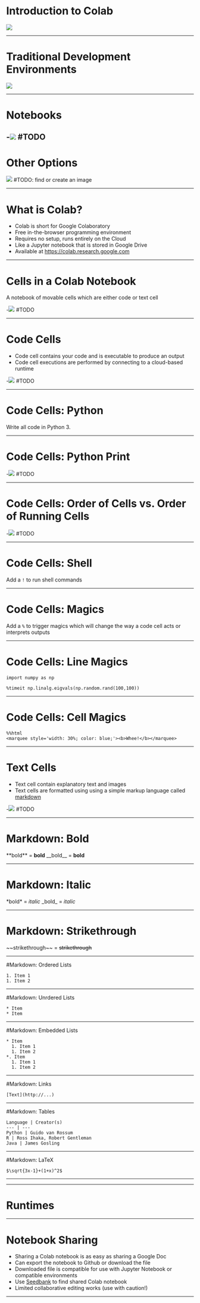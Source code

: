 # Introduction to Colab

![](https://colab.research.google.com/img/colab_favicon_256px.png)

<!--

We have talked about machine learning and data science in the abstract. Now it
is time to actually start applying our skills. To do this, we will need some
sort of development environment. There are a plethora of options in this space.

Source: Google Copyright

-->

---

# Traditional Development Environments

![](res/ide.png)

<!--

Many data scientists choose to use a traditional development environment for
their work. These editors range in complexity from a text editor like Notepad on
Windows through large integrated development environments such PyCharm.

With these environments it is often necessary to install extra software to
support your data science work.

You will likely find that data scientists with a background in traditional
programming are comfortable in these environments since they have likely already
had experience with them.

These development environments are also useful for developing code supported by
unit tests and code that will be packaged and deployed on server systems.

Source: Google Copyright

-->

---

# Notebooks

-![](res/notebook.png) #TODO
-
 <!--
 
Notebooks are another option that you will see regularly, and they are the
primary coding environment for this course.

When someone mentions a data science notebook, they are typically
referring to a Jupyter Notebook.

Jupyter Notebooks combine code, output, and supporting documentation in a single
structured document. The document can be executed, modified, and iterated on.

Though you'll see many Jupyter notebooks that contain Python code, they aren't
limited to Python. Jupyter supports many different 'kernels' which allow users a
wide variety of choice in what languages and libraries they use. In this course, 
we will use Python. 

Source: Google Copyright

-->

# Other Options

![](https://i.imgur.com/OvMZBs9.jpg) #TODO: find or create an image

<!--

The choice of development environments isn't a binary choice between notebooks
and traditional development environments. There is a wide spectrum of tools
available, some that blur the lines between traditional environments and
notebooks.

MATLAB is one of these tools. It can very much be used as a traditional
development environment where you write code and then deploy that code. However,
it also supports a notebook mode which has a much more Jupyter-like feel.

It is important to be aware that not all data scientists develop in the same
type of environment. Personal preference, costs, corporate standards, and more
go into the decision for someone to choose a specific environment.

The environment might even change over the course of a project. A data scientist
might explore and build a small model using a notebook. Later, once the model
is designed, they might then switch over to a more traditional environment to
create a deployable package.

Source Google Copyright

-->

---

# What is Colab?

* Colab is short for Google Colaboratory
* Free in-the-browser programming environment
* Requires no setup, runs entirely on the Cloud
* Like a Jupyter notebook that is stored in Google Drive
* Available at https://colab.research.google.com

<!--

Notebooks run by connecting to virtual machines that have maximum lifetimes that can be as much as 12 hours. Notebooks will also disconnect from VMs when left idle for too long. Maximum VM lifetime and idle timeout behavior may vary over time, or based on your usage. 

Colab focuses on supporting Python and its ecosystem of third-party tools. There is currently not support for other Jupyter kernels like R or Scala.

More documentation on Colab can be found at https://research.google.com/colaboratory/faq.html 

A good introductory notebook can be found here https://colab.sandbox.google.com/notebooks/intro.ipynb#scrollTo=GJBs_flRovLc

-->

---

# Cells in a Colab Notebook 

A notebook of movable cells which are either code or text cell

-![](res/notebook_cells.png) #TODO

<!--

Hovering above or below a current cell will bring up the option to add a new code or text cell. 

You can run code cells and typeset text cells using Shift+Enter.

-->

---

# Code Cells

* Code cell contains your code and is executable to produce an output
* Code cell executions are performed by connecting to a cloud-based runtime

-![](res/code_cells.png) #TODO

<!--

-->

---

# Code Cells: Python
Write all code in Python 3. 

<!--

As of January 1, 2020, the Python team is no longer supporting Python 2, and as of that date, Colab has stopped supporting Python 2 runtimes. 

-->

---

# Code Cells: Python Print

-![](res/python_print.png) #TODO 

<!--

-->

---

# Code Cells: Order of Cells vs. Order of Running Cells

-![](res/order_cells.png) #TODO 

<!--

It doesn't matter what order the cells appear in. What matters is the order in which they are run. The run-order is captured by the numebrs to the left of each cell. 

-->

---

# Code Cells: Shell
Add a `!` to run shell commands

<!---

TODO: Notes?

--->

---

# Code Cells: Magics
Add a `%` to trigger magics which will change the way a code cell acts or interprets outputs

<!---

TODO: Notes?

--->


---

# Code Cells: Line Magics

```
import numpy as np

%timeit np.linalg.eigvals(np.random.rand(100,100))
```

<!---

TODO: Notes?

--->

---

# Code Cells: Cell Magics

```
%%html
<marquee style='width: 30%; color: blue;'><b>Whee!</b></marquee>
```

<!---

TODO: Notes?

--->

---

# Text Cells

* Text cell contain explanatory text and images
* Text cells are formatted using using a simple markup language called [markdown](https://colab.sandbox.google.com/notebooks/markdown_guide.ipynb)

-![](res/text_cells.png) #TODO

<!--

-->

---

# Markdown: Bold

\*\*bold\*\* = **bold**
\_\_bold\_\_ = __bold__

<!--

TODO: Notes?

-->

---

# Markdown: Italic

\*bold\* = *italic*
\_bold\_ = _italic_

<!--

TODO: Notes?

-->

---

# Markdown: Strikethrough

\~\~strikethrough\~\~ = ~~strikethrough~~

<!--

TODO: Notes?

-->

---

#Markdown: Ordered Lists

```
1. Item 1
1. Item 2
```

<!--

TODO: Notes?

-->

---

#Markdown: Unrdered Lists

```
* Item
* Item
```

<!--

TODO: Notes?

-->

---

#Markdown: Embedded Lists

```
* Item
  1. Item 1
  1. Item 2
*. Item
  1. Item 1
  1. Item 2
```

<!--

TODO: Notes?

-->

---

#Markdown: Links

```
[Text](http://...)
```

<!--

TODO: Notes?

-->

---

#Markdown: Tables

```
Language | Creator(s)
--- | ---
Python | Guido van Rossum
R | Ross Ihaka, Robert Gentleman
Java | James Gosling
```

<!--

TODO: Notes?

-->

---

#Markdown: LaTeX

```
$\sqrt{3x-1}+(1+x)^2$
```

<!--

TODO: Notes?

-->

---



---

# Runtimes

<!--

Runtimes used in this lab are virtual machines running on Google Cloud that run notebook code cells
through IPython. You can use different runtimes though, including those that support other
languages like R. The default runtime for Colab has specific modules and features enabled. If you
need other modules you can install them in an active runtime. You can also use your own custom
runtime.

-->

---

# Notebook Sharing

* Sharing a Colab notebook is as easy as sharing a Google Doc
* Can export the notebook to Github or download the file
* Downloaded file is compatible for use with Jupyter Notebook or compatible environments
* Use [Seedbank](https://research.google.com/seedbank/) to find shared Colab notebook 
* Limited collaborative editing works (use with caution!)

<!--
Since a Colab notebook is stored in Google Drive, sharing a Colab notebook is as easy as sharing Google Doc.  Just like Google Doc sharing, you decide on the share permissions, eg: view-only or edit privilege.

If you prefer, you can export the notebook to Github repository or download the notebook as a file.  The downloaded file is written in standard Jupyter notebook format and can be use in Jupyter Notebook or other compatible framework

Seedbank is an example of search engine for Colab notebooks for material for exploration and learning of ML.

Seedbank FAQ
-->

---
